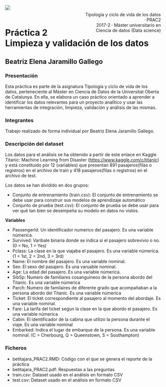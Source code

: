 <div style="width: 100%; clear: both;">
<div style="float: left; width: 50%;">
<img src="http://www.uoc.edu/portal/_resources/common/imatges/marca_UOC/UOC_Masterbrand.jpg", align="left">
</div>
<div style="float: right; width: 50%;">
<p style="margin: 0; padding-top: 22px; text-align:right;">Tipología y ciclo de vida de los datos · PRAC2</p>
<p style="margin: 0; text-align:right;">2017-2 · Máster universitario en Ciencia de datos (Data science)</p>
</div>
</div>
<div style="width:100%;">&nbsp;</div>

# Práctica 2 Limpieza y validación de los datos
## Beatriz Elena Jaramillo Gallego

### Presentación

Esta práctica es parte de la asignatura Tipología y ciclo de vida de los datos, perteneciente al Máster en Ciencia de Datos de la Universitat Oberta de Catalunya. En ella, se elabora un caso práctico orientado a aprender a identificar los datos relevantes para un proyecto analítico y usar las herramientas de integración, limpieza, validación y análisis de las mismas.

### Integrantes
Trabajo realizado de forma individual por Beatriz Elena Jaramillo Gallego.

### Descripción del dataset
Los datos para el análisis se ha obtenido a partir de este enlace en Kaggle Titanic: Machine Learning from Disaster (https://www.kaggle.com/c/titanic) y está constituido por 12 (variables) que presentan 891 pasajeros(filas o registros) en el archivo de train y 418 pasajeros(filas o registros) en el archivo de test.

Los datos se han dividido en dos grupos:
* Conjunto de entrenamiento (train.csv): El conjunto de entrenamiento se debe usar para construir sus
modelos de aprendizaje automático
* Conjunto de prueba (test.csv): El conjunto de prueba se debe usar para ver qué tan bien se desempeña
su modelo en datos no vistos.

__Variables__
* PassengerId: Un identificador numerico del pasajero. Es una variable númerica.
* Survived: Varibale binaria donde se indica si el pasajero sobrevivio o no. (0 = No, 1 = Yes)
* Pclass: La clase en la que viajaba el pasajero. Es una variable númerica. (1 = 1st, 2 = 2nd, 3 = 3rd)
* Name: El nombre del pasajero. Es una variable nominal.
* Sex: El sexo del pasajero. Es una varuable nominal.
* Age: La edad del pasajero. Es una variable númerica.
* SibSp: Numero de familiares cosanguineos de la persona abordo del Titanic. Es una variable númerica
* Parch: Numero de familaires de diferente grado que acompañaban a la persona abordo del Titanic. Es
una variable númerica
* Ticket: El ticket correspondiente al pasajero al momento del abordaje. Es una variable nominal.
* Fare: La tarifa del ticket segun la clase en la que abordo el pasajero. Es una variable númerica
* Cabin: El identificador de la cabina que utilizo la persona durante el viaje. Es una variable nominal
* Embarked: Indica el lugar de embarque de la persona. Es una variable nominal. (C = Cherbourg, Q =
Queenstown, S = Southampton)

### Ficheros

- betitajara_PRAC2.RMD: Código con el que se genera el reporte de la práctica
- betitajara_PRAC2.pdf: Respuestas a las preguntas
- train.csv: Dataset usado en el análisis en formato CSV
- test.csv: Dataset usado en el análisis en formato CSV
